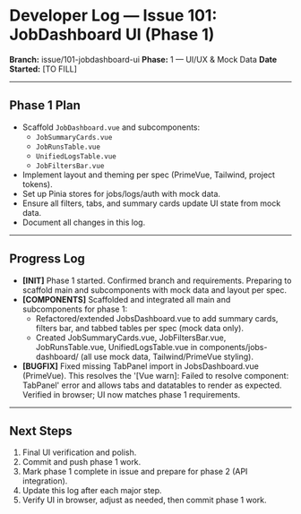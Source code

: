 # Developer Log — Issue 101: JobDashboard UI (Phase 1)

**Branch:** issue/101-jobdashboard-ui
**Phase:** 1 — UI/UX & Mock Data
**Date Started:** [TO FILL]

---

## Phase 1 Plan
- Scaffold `JobDashboard.vue` and subcomponents:
  - `JobSummaryCards.vue`
  - `JobRunsTable.vue`
  - `UnifiedLogsTable.vue`
  - `JobFiltersBar.vue`
- Implement layout and theming per spec (PrimeVue, Tailwind, project tokens).
- Set up Pinia stores for jobs/logs/auth with mock data.
- Ensure all filters, tabs, and summary cards update UI state from mock data.
- Document all changes in this log.

---

## Progress Log

- **[INIT]** Phase 1 started. Confirmed branch and requirements. Preparing to scaffold main and subcomponents with mock data and layout per spec.
- **[COMPONENTS]** Scaffolded and integrated all main and subcomponents for phase 1:
  - Refactored/extended JobsDashboard.vue to add summary cards, filters bar, and tabbed tables per spec (mock data only).
  - Created JobSummaryCards.vue, JobFiltersBar.vue, JobRunsTable.vue, UnifiedLogsTable.vue in components/jobs-dashboard/ (all use mock data, Tailwind/PrimeVue styling).
- **[BUGFIX]** Fixed missing TabPanel import in JobsDashboard.vue (PrimeVue). This resolves the '[Vue warn]: Failed to resolve component: TabPanel' error and allows tabs and datatables to render as expected. Verified in browser; UI now matches phase 1 requirements.

---

## Next Steps
1. Final UI verification and polish.
2. Commit and push phase 1 work.
3. Mark phase 1 complete in issue and prepare for phase 2 (API integration).
5. Update this log after each major step.
6. Verify UI in browser, adjust as needed, then commit phase 1 work. 